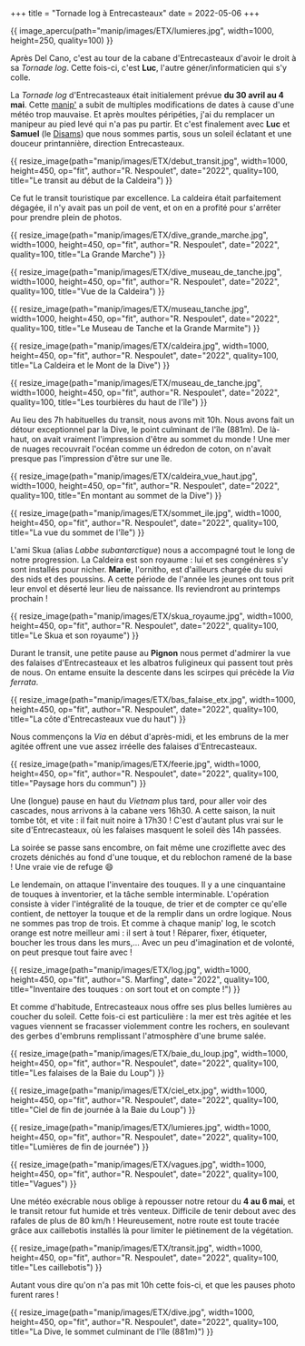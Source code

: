 +++
title = "Tornade log à Entrecasteaux"
date = 2022-05-06
+++

{{ image_apercu(path="manip/images/ETX/lumieres.jpg", width=1000, height=250, quality=100) }}

Après Del Cano, c'est au tour de la cabane d'Entrecasteaux d'avoir le droit à sa *Tornade log*. Cette fois-ci, c'est **Luc**, l'autre géner/informaticien qui s'y colle.


<!-- more -->

La *Tornade log* d'Entrecasteaux était initialement prévue **du 30 avril au 4 mai**. Cette [manip'](/lexique/#manip "travaux hors base dans le cadre d'un programme scientifique") a subit de multiples modifications de dates à cause d'une météo trop mauvaise. Et après moultes péripéties, j'ai du remplacer un manipeur au pied levé qui n'a pas pu partir. Et c'est finalement avec **Luc** et **Samuel** (le [Disams](/lexique/#disams "le chef de district")) que nous sommes partis, sous un soleil éclatant et une douceur printannière, direction Entrecasteaux. 


{{ resize_image(path="manip/images/ETX/debut_transit.jpg", width=1000, height=450, op="fit", author="R. Nespoulet", date="2022", quality=100, title="Le transit au début de la Caldeira") }}

Ce fut le transit touristique par excellence. La caldeira était parfaitement dégagée, il n'y avait pas un poil de vent, et on en a profité pour s'arrêter pour prendre plein de photos.

{{ resize_image(path="manip/images/ETX/dive_grande_marche.jpg", width=1000, height=450, op="fit", author="R. Nespoulet", date="2022", quality=100, title="La Grande Marche") }}

{{ resize_image(path="manip/images/ETX/dive_museau_de_tanche.jpg", width=1000, height=450, op="fit", author="R. Nespoulet", date="2022", quality=100, title="Vue de la Caldeira") }}

{{ resize_image(path="manip/images/ETX/museau_tanche.jpg", width=1000, height=450, op="fit", author="R. Nespoulet", date="2022", quality=100, title="Le Museau de Tanche et la Grande Marmite") }}


{{ resize_image(path="manip/images/ETX/caldeira.jpg", width=1000, height=450, op="fit", author="R. Nespoulet", date="2022", quality=100, title="La Caldeira et le Mont de la Dive") }}


{{ resize_image(path="manip/images/ETX/museau_de_tanche.jpg", width=1000, height=450, op="fit", author="R. Nespoulet", date="2022", quality=100, title="Les tourbières du haut de l'île") }}

Au lieu des 7h habituelles du transit, nous avons mit 10h. Nous avons fait un détour exceptionnel par la Dive, le point culminant de l'île (881m). De là-haut, on avait vraiment l'impression d'être au sommet du monde ! Une mer de nuages recouvrait l'océan comme un édredon de coton, on n'avait presque pas l'impression d'être sur une île.

{{ resize_image(path="manip/images/ETX/caldeira_vue_haut.jpg", width=1000, height=450, op="fit", author="R. Nespoulet", date="2022", quality=100, title="En montant au sommet de la Dive") }}

{{ resize_image(path="manip/images/ETX/sommet_ile.jpg", width=1000, height=450, op="fit", author="R. Nespoulet", date="2022", quality=100, title="La vue du sommet de l'île") }}


L'ami Skua (alias *Labbe subantarctique*) nous a accompagné tout le long de notre progression. La Caldeira est son royaume : lui et ses congénères s'y sont installés pour nicher. **Marie**, l'ornitho, est d'ailleurs chargée du suivi des nids et des poussins. A cette période de l'année les jeunes ont tous prit leur envol et déserté leur lieu de naissance. Ils reviendront au printemps prochain !

{{ resize_image(path="manip/images/ETX/skua_royaume.jpg", width=1000, height=450, op="fit", author="R. Nespoulet", date="2022", quality=100, title="Le Skua et son royaume") }}

Durant le transit, une petite pause au **Pignon** nous permet d'admirer la vue des falaises d'Entrecasteaux et les albatros fuligineux qui passent tout près de nous. On entame ensuite la descente dans les scirpes qui précède la *Via ferrata*.

{{ resize_image(path="manip/images/ETX/bas_falaise_etx.jpg", width=1000, height=450, op="fit", author="R. Nespoulet", date="2022", quality=100, title="La côte d'Entrecasteaux vue du haut") }}

Nous commençons la *Via* en début d'après-midi, et les embruns de la mer agitée offrent une vue assez irréelle des falaises d'Entrecasteaux. 

{{ resize_image(path="manip/images/ETX/feerie.jpg", width=1000, height=450, op="fit", author="R. Nespoulet", date="2022", quality=100, title="Paysage hors du commun") }}

Une (longue) pause en haut du *Vietnam* plus tard, pour aller voir des cascades, nous arrivons à la cabane vers 16h30. A cette saison, la nuit tombe tôt, et vite : il fait nuit noire à 17h30 ! C'est d'autant plus vrai sur le site d'Entrecasteaux, où les falaises masquent le soleil dès 14h passées. 

La soirée se passe sans encombre, on fait même une croziflette avec des crozets dénichés au fond d'une touque, et du reblochon ramené de la base ! Une vraie vie de refuge :smile:

Le lendemain, on attaque l'inventaire des touques. Il y a une cinquantaine de touques à inventorier, et la tâche semble interminable.
L'opération consiste à vider l'intégralité de la touque, de trier et de compter ce qu'elle contient, de nettoyer la touque et de la remplir dans un ordre logique. Nous ne sommes pas trop de trois. Et comme à chaque manip' log, le scotch orange est notre meilleur ami : il sert à tout ! Réparer, fixer, étiqueter, boucher les trous dans les murs,... Avec un peu d'imagination et de volonté, on peut presque tout faire avec !

{{ resize_image(path="manip/images/ETX/log.jpg", width=1000, height=450, op="fit", author="S. Marfing", date="2022", quality=100, title="Inventaire des touques : on sort tout et on compte !") }}

Et comme d'habitude, Entrecasteaux nous offre ses plus belles lumières au coucher du soleil. Cette fois-ci est particulière : la mer est très agitée et les vagues viennent se fracasser violemment contre les rochers, en soulevant des gerbes d'embruns remplissant l'atmosphère d'une brume salée.


{{ resize_image(path="manip/images/ETX/baie_du_loup.jpg", width=1000, height=450, op="fit", author="R. Nespoulet", date="2022", quality=100, title="Les falaises de la Baie du Loup") }}


{{ resize_image(path="manip/images/ETX/ciel_etx.jpg", width=1000, height=450, op="fit", author="R. Nespoulet", date="2022", quality=100, title="Ciel de fin de journée à la Baie du Loup") }}


{{ resize_image(path="manip/images/ETX/lumieres.jpg", width=1000, height=450, op="fit", author="R. Nespoulet", date="2022", quality=100, title="Lumières de fin de journée") }}


{{ resize_image(path="manip/images/ETX/vagues.jpg", width=1000, height=450, op="fit", author="R. Nespoulet", date="2022", quality=100, title="Vagues") }}

Une météo exécrable nous oblige à repousser notre retour du **4 au 6 mai**, et le transit retour fut humide et très venteux. Difficile de tenir debout avec des rafales de plus de 80 km/h ! Heureusement, notre route est toute tracée grâce aux caillebotis installés là pour limiter le piétinement de la végétation.

{{ resize_image(path="manip/images/ETX/transit.jpg", width=1000, height=450, op="fit", author="R. Nespoulet", date="2022", quality=100, title="Les caillebotis") }}

Autant vous dire qu'on n'a pas mit 10h cette fois-ci, et que les pauses photo furent rares !

{{ resize_image(path="manip/images/ETX/dive.jpg", width=1000, height=450, op="fit", author="R. Nespoulet", date="2022", quality=100, title="La Dive, le sommet culminant de l'île (881m)") }}
